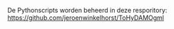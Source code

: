 De Pythonscripts worden beheerd in deze resporitory: https://github.com/jeroenwinkelhorst/ToHyDAMOgml
